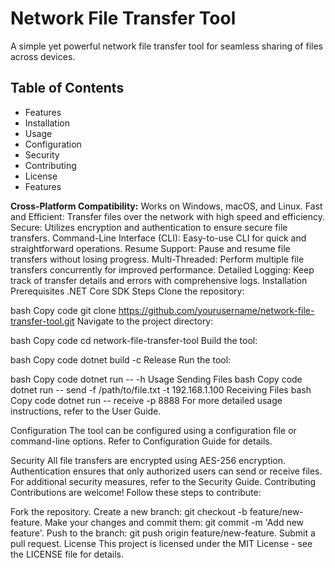 # Network File Transfer Tool

A simple yet powerful network file transfer tool for seamless sharing of files across devices.

## Table of Contents
+ Features
+ Installation
+ Usage
+ Configuration
+ Security
+ Contributing
+ License
+ Features

**Cross-Platform Compatibility:** Works on Windows, macOS, and Linux.
Fast and Efficient: Transfer files over the network with high speed and efficiency.
Secure: Utilizes encryption and authentication to ensure secure file transfers.
Command-Line Interface (CLI): Easy-to-use CLI for quick and straightforward operations.
Resume Support: Pause and resume file transfers without losing progress.
Multi-Threaded: Perform multiple file transfers concurrently for improved performance.
Detailed Logging: Keep track of transfer details and errors with comprehensive logs.
Installation
Prerequisites
.NET Core SDK
Steps
Clone the repository:

bash
Copy code
git clone https://github.com/yourusername/network-file-transfer-tool.git
Navigate to the project directory:

bash
Copy code
cd network-file-transfer-tool
Build the tool:

bash
Copy code
dotnet build -c Release
Run the tool:

bash
Copy code
dotnet run -- -h
Usage
Sending Files
bash
Copy code
dotnet run -- send -f /path/to/file.txt -t 192.168.1.100
Receiving Files
bash
Copy code
dotnet run -- receive -p 8888
For more detailed usage instructions, refer to the User Guide.

Configuration
The tool can be configured using a configuration file or command-line options. Refer to Configuration Guide for details.

Security
All file transfers are encrypted using AES-256 encryption.
Authentication ensures that only authorized users can send or receive files.
For additional security measures, refer to the Security Guide.
Contributing
Contributions are welcome! Follow these steps to contribute:

Fork the repository.
Create a new branch: git checkout -b feature/new-feature.
Make your changes and commit them: git commit -m 'Add new feature'.
Push to the branch: git push origin feature/new-feature.
Submit a pull request.
License
This project is licensed under the MIT License - see the LICENSE file for details.

